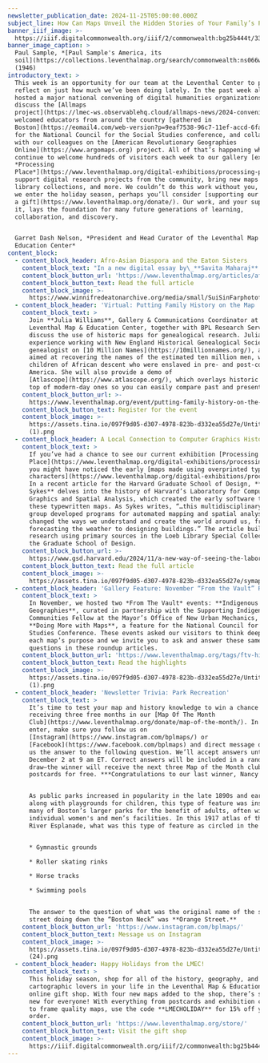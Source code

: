 ```yaml
---
newsletter_publication_date: 2024-11-25T05:00:00.000Z
subject_line: How Can Maps Unveil the Hidden Stories of Your Family’s Past?
banner_iiif_image: >-
  https://iiif.digitalcommonwealth.org/iiif/2/commonwealth:bg25b444t/3319,940,4073,1294/1200,/0/default.jpg
banner_image_caption: >
  Paul Sample, *[Paul Sample's America, its
  soil](https://collections.leventhalmap.org/search/commonwealth:ns066w09z)*
  (1946)
introductory_text: >
  This week is an opportunity for our team at the Leventhal Center to pause and
  reflect on just how much we’ve been doing lately. In the past week alone, we
  hosted a major national convening of digital humanities organizations to
  discuss the [Allmaps
  project](https://lmec-ws.observablehq.cloud/allmaps-news/2024-convening),
  welcomed educators from around the country [gathered in
  Boston](https://eomail4.com/web-version?p=9eaf7538-96c7-11ef-accd-6fad43156f5b\&pt=campaign\&t=1731613660\&s=c1b5999ac07dc9e9a6320ae66c4f5a62e170e052eafcf2b81619e56386f8c94e)
  for the National Council for the Social Studies conference, and collaborated
  with our colleagues on the [American Revolutionary Geographies
  Online](https://www.argomaps.org) project. All of that’s happening while we
  continue to welcome hundreds of visitors each week to our gallery [exhibition
  *Processing
  Place*](https://www.leventhalmap.org/digital-exhibitions/processing-place/),
  support digital research projects from the community, bring new maps into the
  library collections, and more. We couldn’t do this work without you, and, as
  we enter the holiday season, perhaps you’ll consider [supporting our work with
  a gift](https://www.leventhalmap.org/donate/). Our work, and your support of
  it, lays the foundation for many future generations of learning,
  collaboration, and discovery.


  Garret Dash Nelson, *President and Head Curator of the Leventhal Map &
  Education Center*
content_block:
  - content_block_header: Afro-Asian Diaspora and the Eaton Sisters
    content_block_text: "In a new digital essay by\_**Savita Maharaj** supported by the the Leventhal Center’s\_[Small Grants for Early Career Digital Publications](https://www.leventhalmap.org/research/digital-publication-small-grants/) program, the story of a pair of boundary-crossing sisters comes alive on a map. Documenting the places and spaces where the Eaton sisters lived and wrote, Maharaj’s essay explores the sisters’ connection to the African and Asian spaces they inhabited, and how their work took inspiration from the geographies of their experiences as mixed-race Asian women in the in the late nineteenth century.\n"
    content_block_button_url: 'https://www.leventhalmap.org/articles/afro-asian-diaspora-eaton-sisters/'
    content_block_button_text: Read the full article
    content_block_image: >-
      https://www.winnifredeatonarchive.org/media/small/SuiSinFarphotofromAutryCenter.jpg
  - content_block_header: 'Virtual: Putting Family History on the Map · December 11, 6 pm ET'
    content_block_text: >
      Join **Julia Williams**, Gallery & Communications Coordinator at the
      Leventhal Map & Education Center, together with BPL Research Services to
      discuss the use of historic maps for genealogical research. Julia has
      experience working with New England Historical Genealogical Society as a
      genealogist on [10 Million Names](https://10millionnames.org/), a project
      aimed at recovering the names of the estimated ten million men, women, and
      children of African descent who were enslaved in pre- and post-colonial
      America. She will also provide a demo of
      [Atlascope](https://www.atlascope.org/), which overlays historic maps on
      top of modern-day ones so you can easily compare past and present.
    content_block_button_url: >-
      https://www.leventhalmap.org/event/putting-family-history-on-the-map-202412/
    content_block_button_text: Register for the event
    content_block_image: >-
      https://assets.tina.io/097f9d05-d307-4978-823b-d332ea55d27e/Untitled (17)
      (1).png
  - content_block_header: A Local Connection to Computer Graphics History
    content_block_text: >
      If you’ve had a chance to see our current exhibition [Processing
      Place](https://www.leventhalmap.org/digital-exhibitions/processing-place/),
      you might have noticed the early [maps made using overprinted typewriter
      characters](https://www.leventhalmap.org/digital-exhibitions/processing-place/catalogue/01-spatial-experiments/1.2/).
      In a recent article for the Harvard Graduate School of Design, **A. Krista
      Sykes** delves into the history of Harvard’s Laboratory for Computer
      Graphics and Spatial Analysis, which created the early software that made
      these typewritten maps. As Sykes writes, “…this multidisciplinary research
      group developed programs for automated mapping and spatial analysis that
      changed the ways we understand and create the world around us, from
      forecasting the weather to designing buildings.” The article builds on
      research using primary sources in the Loeb Library Special Collections at
      the Graduate School of Design.
    content_block_button_url: >-
      https://www.gsd.harvard.edu/2024/11/a-new-way-of-seeing-the-laboratory-for-computer-graphics-and-spatial-analysis/
    content_block_button_text: Read the full article
    content_block_image: >-
      https://assets.tina.io/097f9d05-d307-4978-823b-d332ea55d27e/symap-kenya-atlas.png
  - content_block_header: 'Gallery Feature: November “From the Vault” Roundup'
    content_block_text: >
      In November, we hosted two *From The Vault* events: **Indigenous
      Geographies**, curated in partnership with the Supporting Indigenous
      Communities Fellow at the Mayor’s Office of New Urban Mechanics, and
      **Doing More with Maps**, a feature for the National Council for Social
      Studies Conference. These events asked our visitors to think deeper about
      each map’s purpose and we invite you to ask and answer these same
      questions in these roundup articles.
    content_block_button_url: 'https://www.leventhalmap.org/tags/ftv-highlights/'
    content_block_button_text: Read the highlights
    content_block_image: >-
      https://assets.tina.io/097f9d05-d307-4978-823b-d332ea55d27e/Untitled (18)
      (1).png
  - content_block_header: 'Newsletter Trivia: Park Recreation'
    content_block_text: >
      It’s time to test your map and history knowledge to win a chance of
      receiving three free months in our [Map Of The Month
      Club](https://www.leventhalmap.org/donate/map-of-the-month/). In order to
      enter, make sure you follow us on
      [Instagram](https://www.instagram.com/bplmaps/) or
      [Facebook](https://www.facebook.com/bplmaps) and direct message or email
      us the answer to the following question. We’ll accept answers until
      December 2 at 9 am ET. Correct answers will be included in a random
      draw—the winner will receive the next three Map of the Month club
      postcards for free. ***Congratulations to our last winner, Nancy!***


      As public parks increased in popularity in the late 1890s and early 1900s,
      along with playgrounds for children, this type of feature was installed in
      many of Boston’s larger parks for the benefit of adults, often with
      individual women's and men’s facilities. In this 1917 atlas of the Charles
      River Esplanade, what was this type of feature as circled in the image?


      * Gymnastic grounds

      * Roller skating rinks

      * Horse tracks

      * Swimming pools


      The answer to the question of what was the original name of the single
      street doing down the “Boston Neck” was **Orange Street.**
    content_block_button_url: 'https://www.instagram.com/bplmaps/'
    content_block_button_text: Message us on Instagram
    content_block_image: >-
      https://assets.tina.io/097f9d05-d307-4978-823b-d332ea55d27e/Untitled
      (24).png
  - content_block_header: Happy Holidays from the LMEC!
    content_block_text: >
      This holiday season, shop for all of the history, geography, and
      cartographic lovers in your life in the Leventhal Map & Education Center
      online gift shop. With four new maps added to the shop, there’s something
      new for everyone! With everything from postcards and exhibition catalogs
      to frame quality maps, use the code **LMECHOLIDAY** for 15% off your total
      order.
    content_block_button_url: 'https://www.leventhalmap.org/store/'
    content_block_button_text: Visit the gift shop
    content_block_image: >-
      https://iiif.digitalcommonwealth.org/iiif/2/commonwealth:bg25b444t/5756,519,1602,1986/1200,/0/default.jpg
---
```



